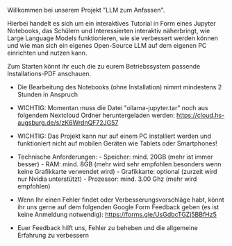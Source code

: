 Willkommen bei unserem Projekt "LLM zum Anfassen".

Hierbei handelt es sich um ein interaktives Tutorial in Form eines Jupyter Notebooks, das Schülern und Interessierten interaktiv näherbringt, wie Large Language Models funktionieren, wie sie verbessert werden können und wie man sich ein eigenes Open-Source LLM auf dem eigenen PC einrichten und nutzen kann. 

Zum Starten könnt ihr euch die zu eurem Betriebssystem passende Installations-PDF anschauen.

- Die Bearbeitung des Notebooks (ohne Installation) nimmt mindestens 2 Stunden in Anspruch

- WICHTIG: Momentan muss die Datei "ollama-jupyter.tar" noch aus folgendem Nextcloud Ordner heruntergeladen werden: https://cloud.hs-augsburg.de/s/zK6WrdnQF72JG57

- WICHTIG: Das Projekt kann nur auf einem PC installiert werden und funktioniert nicht auf mobilen Geräten wie Tablets oder Smartphones!

- Technische Anforderungen:
		- Speicher: mind. 20GB (mehr ist immer besser)
		- RAM: mind. 8GB (mehr wird sehr empfohlen besonders wenn keine Grafikkarte verwendet wird)
		- Grafikkarte: optional (zurzeit wird nur Nvidia unterstützt)
		- Prozessor: mind. 3.00 Ghz (mehr wird empfohlen)

- Wenn Ihr einen Fehler findet oder Verbesserungsvorschläge habt, könnt ihr uns gerne auf dem folgenden Google Form Feedback geben (es ist keine Anmeldung notwendig): https://forms.gle/UsGdbcTGZj5BBfHz5

- Euer Feedback hilft uns, Fehler zu beheben und die allgemeine Erfahrung zu verbessern

